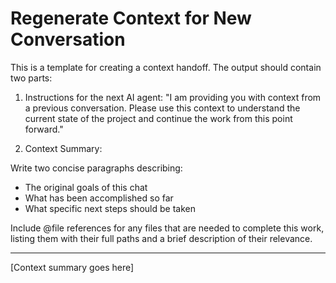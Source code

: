 # Regenerate Context for New Conversation

This is a template for creating a context handoff. The output should contain two parts:

1. Instructions for the next AI agent:
"I am providing you with context from a previous conversation. Please use this context to understand the current state of the project and continue the work from this point forward."

2. Context Summary:

Write two concise paragraphs describing:

- The original goals of this chat
- What has been accomplished so far
- What specific next steps should be taken

Include @file references for any files that are needed to complete this work, listing them with their full paths and a brief description of their relevance.

---
[Context summary goes here]

